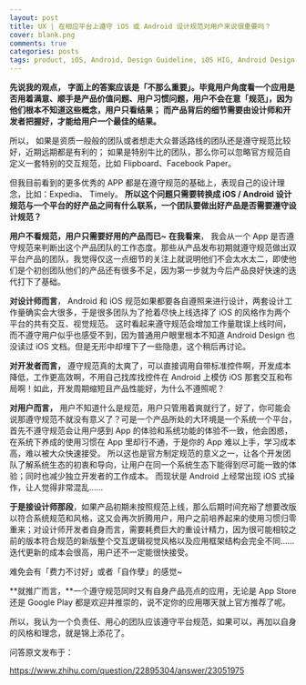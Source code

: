 ```yaml
---
layout: post
title: UX | 在相应平台上遵守 iOS 或 Android 设计规范对用户来说很重要吗？
cover: blank.png
comments: true
categories: posts
tags: product, iOS, Android, Design Guideline, iOS HIG, Android Design
---
```


**先说我的观点，**
**字面上的答案应该是「不那么重要」。毕竟用户角度看一个应用是否用着满意、顺手是产品价值问题、用户习惯问题，用户不会在意「规范」，因为他们根本不知道这些概念，用户只看结果；**
**而产品背后的细节需要由设计师和开发者把握好，才能给用户一个最佳的结果。**

所以，
如果是资质一般般的团队或者想走大众普适路线的团队还是遵守规范比较好，近期远期都是有利的；
如果是特别牛比的团队，那么你可以忽略官方规范自定义一套特别的交互规范，比如 Flipboard、Facebook Paper。

但我目前看到的更多优秀的 APP 都是在遵守规范的基础上，表现自己的设计理念，比如：Expedia、 Timely。
**所以这个问题只需要转换成 iOS / Android 设计规范与一个平台的好产品之间有什么联系，一个团队要做出好产品是否需要遵守设计规范？**

**用户不看规范，用户只需要好用的产品而已~**
**在我看来**，
我会从一个 App 是否遵守规范来判断出这个产品团队的工作态度。那些从产品发布初期就遵守规范做出双平台产品的团队，我觉得仅这一点细节的关注上就说明他们不会太水太二，即使他们是个初创团队他们的产品还有很多不足，因为第一步就为今后产品良好快速的迭代打下了基础。

**对设计师而言**，
Android 和 iOS 规范如果都要各自遵照来进行设计，两套设计工作量确实会大很多，于是很多团队为了抢着尽快上线选择了 iOS 的风格作为两个平台的共有交互、视觉规范。
这时看起来遵守规范会增加工作量耽误上线时间，而不遵守用户似乎也感受不到，因为普通用户眼里根本不知道 Android Design 也没读过 iOS 文档。但是无形中却埋下了一些隐患，这个稍后再讨论。

**对开发者而言，**
遵守规范真的太爽了，可以直接调用自带标准控件啊，开发成本降低，工作更高效啊，不用自己找库找控件在 Android 上模仿 iOS 那套交互和布局啊！如此，开发周期缩短且产品性能好，为什么不遵照呢？

**对用户而言，**
用户不知道什么是规范，用户只管用着爽就行了，好了，你可能会说那遵守规范不就没有意义了？可是一个产品所处的大环境是一个系统一个平台，首先不遵守规范会让用户感到 App 的体验和系统功能的体验不一致，他会困惑，在系统下养成的使用习惯在 App 里却行不通，于是你的 App 难以上手，学习成本高，难以被大众快速接受。
所以这也是官方制定规范的意义之一，让各个开发团队了解系统生态的初衷和导向，让用户在同一个系统生态下能得到尽可能一致的体验；同时也减少独立开发者的工作成本。
而现状是 Android 上经常出现 iOS 式操作，让人觉得非常混乱……

**于是接设计师那段**，如果产品初期未按照规范上线，那么后期时间充裕了想要改版以符合系统规范和风格，这又会再次折腾用户，用户之前培养起来的使用习惯归零重来；对设计师开发者自身而言，需要耗费巨大的重设计精力，因为很可能相较之前的版本符合规范的新版整个交互逻辑视觉风格以及应用框架结构会完全不同…… 迭代更新的成本会很高，用户还不一定能很快接受。

难免会有「费力不讨好」或者「自作孽」的感觉~

**就推广而言，**一个遵守规范同时又有自身产品亮点的应用，无论是 App Store 还是 Google Play 都是欢迎并推崇的，说不定你的应用哪天就上官方推荐了呢。

所以，我认为一个负责任、用心的团队应该遵守平台规范，如果可以，再加以自身的风格和理念，就是锦上添花了。

问答原文发布于：

https://www.zhihu.com/question/22895304/answer/23051975
